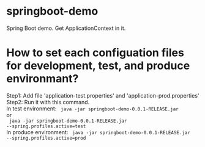 # springboot-demo
Spring Boot demo. Get ApplicationContext in it.

# How to set each configuation files for development, test, and produce environmant? 

Step1: Add file 'application-test.properties' and 'application-prod.properties'
Step2: Run it with this command. <br/>
In test environment:
<code>
java -jar springboot-demo-0.0.1-RELEASE.jar
</code>
or <br/>
<code>
java -jar springboot-demo-0.0.1-RELEASE.jar --spring.profiles.active=test 
</code>
<br/>
In produce environment:
<code>
java -jar springboot-demo-0.0.1-RELEASE.jar --spring.profiles.active=prod
</code>
